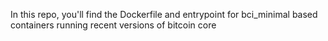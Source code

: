In this repo, you'll find the Dockerfile and entrypoint for bci_minimal based containers running recent versions of bitcoin core
